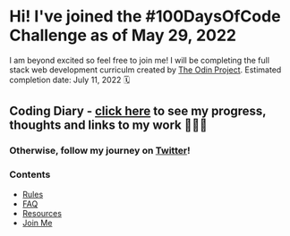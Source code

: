 # Hi! I've joined the #100DaysOfCode Challenge as of May 29, 2022
I am beyond excited so feel free to join me! I will be completing the full stack web development curriculm created by [The Odin Project](www.theodinproject.com). Estimated completion date: July 11, 2022 🗓


## Coding Diary - [click here](log.md) to see my progress, thoughts and links to my work 👩🏻‍💻

### Otherwise, follow my journey on [Twitter](https://twitter.com/jasminepvodev)!

### Contents
* [Rules](rules.md)
* [FAQ](FAQ.md)
* [Resources](resources.md)
* [Join Me](join-me-here.md)

